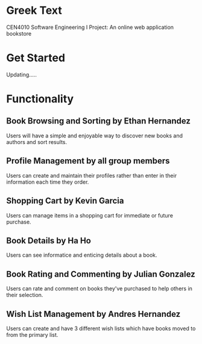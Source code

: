 # Greek Text
CEN4010 Software Engineering I Project: An online web application bookstore
# Get Started
Updating.....
# Functionality
## Book Browsing and Sorting by Ethan Hernandez
Users will have a simple and enjoyable way to discover new books and authors and sort results.
## Profile Management by all group members
Users can create and maintain their profiles rather than enter in their information each time they order.
## Shopping Cart by Kevin Garcia
Users can manage items in a shopping cart for immediate or future purchase.
## Book Details by Ha Ho
Users can see informatice and enticing details about a book.
## Book Rating and Commenting by Julian Gonzalez 
Users can rate and comment on books they've purchased to help others in their selection.
## Wish List Management by Andres Hernandez
Users can create and have 3 different wish lists which have books moved to from the primary list.
